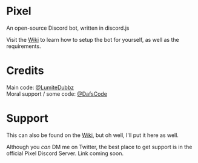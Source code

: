 # Pixel
An open-source Discord bot, written in discord.js

Visit the <a href="https://github.com/LumiteDubbz/Pixel/wiki">Wiki</a> to learn how to setup the bot for yourself, as well as the requirements.

# Credits

Main code: <a href="https://twitter.com/lumitedubbz">@LumiteDubbz</a><br>
Moral support / some code: <a href="https://twitter.com/yeahimdaf">@DafsCode</a>

# Support

This can also be found on the <a href="https://github.com/LumiteDubbz/Pixel/wiki">Wiki</a>, but oh well, I'll put it here as well.

Although you <em>can</em> DM me on Twitter, the best place to get support is in the official Pixel Discord Server. Link coming soon.
